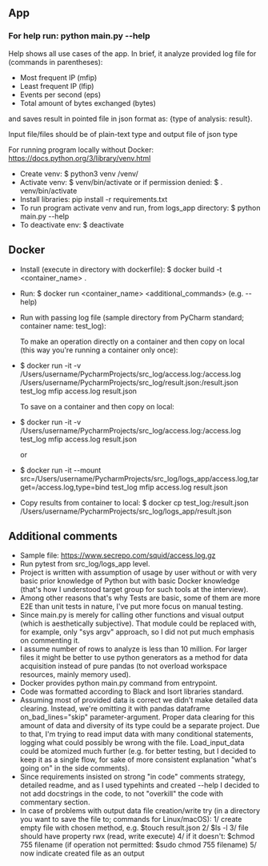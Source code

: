 ## App

### For help run: python main.py --help

Help shows all use cases of the app. In brief, it analyze provided log file for (commands in parentheses):
- Most frequent IP (mfip)
- Least frequent IP (lfip)
- Events per second (eps)
- Total amount of bytes exchanged (bytes)

and saves result in pointed file in json format as: {type of analysis: result}.

Input file/files should be of plain-text type and output file of json type

For running program locally without Docker: 
https://docs.python.org/3/library/venv.html
- Create venv: $ python3 venv /venv/
- Activate venv: $ venv/bin/activate or if permission denied: $ . venv/bin/activate
- Install libraries: pip install -r requirements.txt
- To run program activate venv and run, from logs_app directory: $ python main.py --help
- To deactivate env: $ deactivate

## Docker
- Install (execute in directory with dockerfile): $ docker build -t <container_name> .

- Run: $ docker run <container_name> <additional_commands> (e.g. --help)
- Run with passing log file (sample directory from PyCharm standard; container name: test_log): 

  To make an operation directly on a container and then copy on local (this way you're running a container only once): 
- $ docker run -it -v /Users/username/PycharmProjects/src_log/access.log:/access.log /Users/username/PycharmProjects/src_log/result.json:/result.json test_log mfip access.log result.json

  To save on a container and then copy on local:

- $ docker run -it -v /Users/username/PycharmProjects/src_log/access.log:/access.log test_log mfip access.log result.json

    or
- $ docker run -it --mount src=/Users/username/PycharmProjects/src_log/logs_app/access.log,target=/access.log,type=bind test_log mfip access.log result.json
- Copy results from container to local: $ docker cp test_log:/result.json  /Users/username/PycharmProjects/src_log/logs_app/result.json


## Additional comments
- Sample file: https://www.secrepo.com/squid/access.log.gz
- Run pytest from src_log/logs_app level.
- Project is written with assumption of usage by user without or with very basic prior knowledge of Python but with basic Docker knowledge (that's how I understood target group for such tools at the interview).
- Among other reasons that's why Tests are basic, some of them are more E2E than unit tests in nature, I've put more focus on manual testing.
- Since main.py is merely for calling other functions and visual output (which is aesthetically subjective). That module could be replaced with, for example, only "sys argv" approach, so I did not put much emphasis on commenting it.
- I assume number of rows to analyze is less than 10 million. For larger files it might be better to use python generators as a method for data acquisition instead of pure pandas (to not overload workspace resources, mainly memory used).
- Docker provides python main.py command from entrypoint.
- Code was formatted according to Black and Isort libraries standard.
- Assuming most of provided data is correct we didn't make detailed data clearing. Instead, we're omitting it with pandas dataframe on_bad_lines="skip" parameter-argument. Proper data clearing for this amount of data and diversity of its type could be a separate project.
  Due to that, I'm trying to read imput data with many conditional statements, logging what could possibly be wrong with the file. Load_input_data could be atomized much further (e.g. for better testing, but I decided to keep it as a single flow, for sake of more consistent explanation "what's going on" in the side comments).
- Since requirements insisted on strong "in code" comments strategy, detailed readme, and as I used typehints and created --help I decided to not add docstrings in the code, to not "overkill" the code with commentary section.
- In case of problems with output data file creation/write try (in a directory you want to save the file to; commands for Linux/macOS): 1/ create empty file with chosen method, e.g. $touch result.json 2/ $ls -l 3/ file should have property rwx (read, write execute) 4/ if it doesn't: $chmod 755 filename (if operation not permitted: $sudo chmod 755 filename) 5/ now indicate created file as an output
